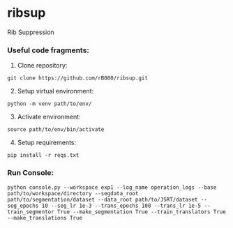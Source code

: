 # ribsup
Rib Suppression


### Useful code fragments:
1. Clone repository: 
```
git clone https://github.com/rB080/ribsup.git
```
2. Setup virtual environment:
```
python -m venv path/to/env/
```
3. Activate environment:
```
source path/to/env/bin/activate
```
4. Setup requirements:
```
pip install -r reqs.txt
```

### Run Console:
```
python console.py --workspace exp1 --log_name operation_logs --base path/to/workspace/directory --segdata_root path/to/segmentation/dataset --data_root path/to/JSRT/dataset --seg_epochs 10 --seg_lr 1e-3 --trans_epochs 100 --trans_lr 1e-5 --train_segmentor True --make_segmentation True --train_translators True --make_translations True
```